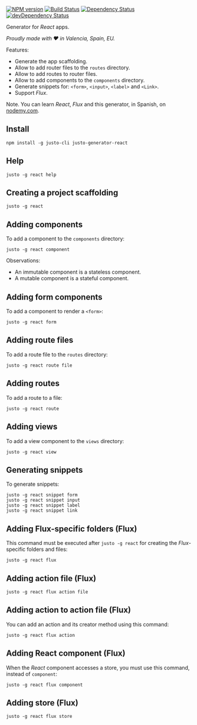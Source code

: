 [![NPM version](http://img.shields.io/npm/v/justo-generator-react.svg)](https://www.npmjs.org/package/justo-generator-react)
[![Build Status](https://travis-ci.org/justojsg/justo-generator-react.svg?branch=master)](https://travis-ci.org/justojsg/justo-generator-react)
[![Dependency Status](https://david-dm.org/justojsg/justo-generator-react.svg)](https://david-dm.org/justojsg/justo-generator-react)
[![devDependency Status](https://david-dm.org/justojsg/justo-generator-react/dev-status.svg)](https://david-dm.org/justojsg/justo-generator-react#info=devDependencies)

Generator for *React* apps.

*Proudly made with ♥ in Valencia, Spain, EU.*

Features:

- Generate the app scaffolding.
- Allow to add router files to the `routes` directory.
- Allow to add routes to router files.
- Allow to add components to the `components` directory.
- Generate snippets for: `<form>`, `<input>`, `<label>` and `<Link>`.
- Support *Flux*.

Note. You can learn *React*, *Flux* and this generator, in Spanish, on [nodemy.com](http://nodemy.com).

## Install

```
npm install -g justo-cli justo-generator-react
```

## Help

```
justo -g react help
```

## Creating a project scaffolding

```
justo -g react
```

## Adding components

To add a component to the `components` directory:

```
justo -g react component
```

Observations:

- An immutable component is a stateless component.
- A mutable component is a stateful component.

## Adding form components

To add a component to render a `<form>`:

```
justo -g react form
```

## Adding route files

To add a route file to the `routes` directory:

```
justo -g react route file
```

## Adding routes

To add a route to a file:

```
justo -g react route
```

## Adding views

To add a view component to the `views` directory:

```
justo -g react view
```

## Generating snippets

To generate snippets:

```
justo -g react snippet form
justo -g react snippet input
justo -g react snippet label
justo -g react snippet link
```

## Adding Flux-specific folders (Flux)

This command must be executed after `justo -g react` for creating the *Flux*-specific folders and files:

```
justo -g react flux
```

## Adding action file (Flux)

```
justo -g react flux action file
```

## Adding action to action file (Flux)

You can add an action and its creator method using this command:

```
justo -g react flux action
```

## Adding React component (Flux)

When the *React* component accesses a store, you must use this command, instead of `component`:

```
justo -g react flux component
```

## Adding store (Flux)

```
justo -g react flux store
```
